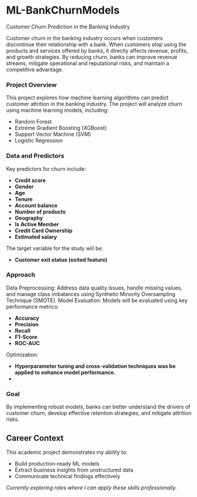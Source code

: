 # ML-BankChurnModels
Customer Churn Prediction in the Banking Industry

Customer churn in the banking industry occurs when customers discontinue their relationship with a bank. When customers stop using the products and services offered by banks, it directly affects revenue, profits, and growth strategies. By reducing churn, banks can improve revenue streams, mitigate operational and reputational risks, and maintain a competitive advantage.

### Project Overview
This project explores how machine learning algorithms can predict customer attrition in the banking industry. The project will analyze churn using machine learning models, including:
- Random Forest
- Extreme Gradient Boosting (XGBoost)
- Support Vector Machine (SVM)
- Logistic Regression
  
### Data and Predictors  
Key predictors for churn include:  
- **Credit score**  
- **Gender**  
- **Age**  
- **Tenure**  
- **Account balance**  
- **Number of products**  
- **Geography**  
- **Is Active Member**  
- **Credit Card Ownership**  
- **Estimated salary**
  
The target variable for the study will be:  
- **Customer exit status (exited feature)**  

### Approach
Data Preprocessing: Address data quality issues, handle missing values, and manage class imbalances using Synthetic Minority Oversampling Technique (SMOTE).
Model Evaluation: Models will be evaluated using key performance metrics:
- **Accuracy**
- **Precision**
- **Recall**
- **F1-Score**
- **ROC-AUC**

Optimization:
- **Hyperparameter tuning and cross-validation techniques was be applied to enhance model performance.**
- 

### Goal
By implementing robust models, banks can better understand the drivers of customer churn, develop effective retention strategies, and mitigate attrition risks.

## Career Context  
This academic project demonstrates my ability to:  
- Build production-ready ML models  
- Extract business insights from unstructured data  
- Communicate technical findings effectively  

*Currently exploring roles where I can apply these skills professionally.*  


